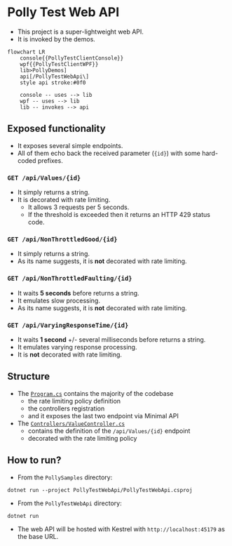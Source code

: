 # Polly Test Web API

- This project is a super-lightweight web API.
- It is invoked by the demos.

```mermaid
flowchart LR
    console{{PollyTestClientConsole}}
    wpf{{PollyTestClientWPF}}
    lib>PollyDemos]
    api[/PollyTestWebApi\]
    style api stroke:#0f0

    console -- uses --> lib
    wpf -- uses --> lib
    lib -- invokes --> api
```

## Exposed functionality

- It exposes several simple endpoints.
- All of them echo back the received parameter (`{id}`) with some hard-coded prefixes.

### `GET /api/Values/{id}`

- It simply returns a string.
- It is decorated with rate limiting.
  - It allows 3 requests per 5 seconds.
  - If the threshold is exceeded then it returns an HTTP 429 status code.

### `GET /api/NonThrottledGood/{id}`

- It simply returns a string.
- As its name suggests, it is **not** decorated with rate limiting.

### `GET /api/NonThrottledFaulting/{id}`

- It waits **5 seconds** before returns a string.
- It emulates slow processing.
- As its name suggests, it is **not** decorated with rate limiting.

### `GET /api/VaryingResponseTime/{id}`

- It waits **1 second** +/- several milliseconds before returns a string.
- It emulates varying response processing.
- It is **not** decorated with rate limiting.

## Structure

- The [`Program.cs`](Program.cs) contains the majority of the codebase
  - the rate limiting policy definition
  - the controllers registration
  - and it exposes the last two endpoint via Minimal API
- The [`Controllers/ValueController.cs`](Controllers/ValuesController.cs)
  - contains the definition of the  `/api/Values/{id}` endpoint
  - decorated with the rate limiting policy

## How to run?

- From the `PollySamples` directory:

```none
dotnet run --project PollyTestWebApi/PollyTestWebApi.csproj
```

- From the `PollyTestWebApi` directory:

```none
dotnet run
```

- The web API will be hosted with Kestrel with `http://localhost:45179` as the base URL.
